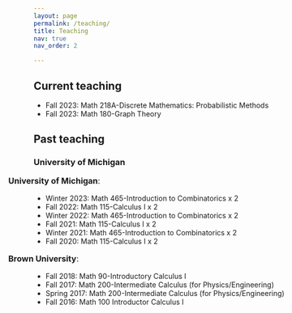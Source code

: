 ```yaml
---
layout: page
permalink: /teaching/
title: Teaching
nav: true
nav_order: 2

---
```

<h2> Current teaching </h2>
<ul>
    <li> Fall 2023: Math 218A-Discrete Mathematics: Probabilistic Methods</li>
    <li> Fall 2023: Math 180-Graph Theory </li>
</ul>
<h2> Past teaching </h2>
<h3> University of Michigan </h3>
<p style="margin-left: -50px; font-size:16px;"><b>University of Michigan</b>:</p>
<ul>
<li> Winter 2023: Math 465-Introduction to Combinatorics x 2</li>
<li> Fall 2022: Math 115-Calculus I x 2 </li>
<li> Winter 2022: Math 465-Introduction to Combinatorics x 2</li>
<li> Fall 2021: Math 115-Calculus I x 2</li>
<li> Winter 2021: Math 465-Introduction to Combinatorics x 2</li>
<li> Fall 2020: Math 115-Calculus I x 2</li>
</ul> 
<p style="margin-left: -50px; font-size:16px;"><b>Brown University</b>:</p>
<ul>
<li> Fall 2018: Math 90-Introductory Calculus I </li>
<li> Fall 2017: Math 200-Intermediate Calculus (for Physics/Engineering) </li>
<li> Spring 2017: Math 200-Intermediate Calculus (for Physics/Engineering) </li>
<li> Fall 2016: Math 100 Introductor Calculus I </li>
</ul>  